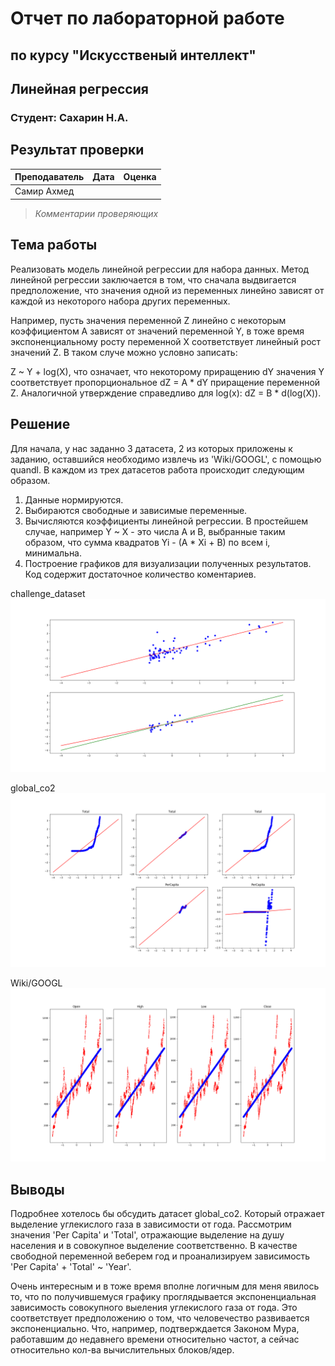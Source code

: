 # Отчет по лабораторной работе
## по курсу "Искусственый интеллект"

## Линейная регрессия

### Студент: Сахарин Н.А.

## Результат проверки

| Преподаватель     | Дата         |  Оценка       |
|-------------------|--------------|---------------|
| Самир Ахмед |              |               |

> *Комментарии проверяющих*

## Тема работы

  Реализовать модель линейной регрессии для набора данных. Метод линейной регрессии заключается в том, что сначала выдвигается предположение, что значения одной из переменных линейно зависят от каждой из некоторого набора других переменных.
  
Например, пусть значения переменной Z линейно с некоторым коэффициентом A зависят от значений переменной Y, в тоже время экспоненциальному росту переменной X соответствует линейный рост значений Z. В таком случе можно условно записать:

Z ~ Y + log(X), что означает, что некоторому приращению dY значения Y соответствует пропорциональное dZ = A * dY приращение переменной Z. Аналогичной утверждение справедливо для log(x): dZ = B * d(log(X)).

## Решение

  Для начала, у нас заданно 3 датасета, 2 из которых приложены к заданию, оставшийся необходимо извлечь из 'Wiki/GOOGL', с помощью quandl.
В каждом из трех датасетов работа происходит следующим образом.
  1) Данные нормируются.
  2) Выбираются свободные и зависимые переменные.
  3) Вычисляются коэффициенты линейной регрессии. В простейшем случае, например Y ~ X - это числа A и B, выбранные таким образом, что сумма квадратов Yi - (A * Xi + B) по всем i, минимальна.
  4) Построение графиков для визуализации полученных результатов.
Код содержит достаточное количество коментариев.

challenge_dataset
![](png/challenge_dataset.png)

global_co2
![](png/global_co2.png)

Wiki/GOOGL
![](png/Wiki_GOOGL.png)

## Выводы
  Подробнее хотелось бы обсудить датасет global_co2. Который отражает выделение углекислого газа в зависимости от года. Рассмотрим значения 'Per Capita' и 'Total', отражающие выделение на душу населения и в совокупное выделение соответственно. В качестве свободной переменной веберем год и проанализируем зависимость 'Per Capita' + 'Total' ~ 'Year'.

  Очень интересным и в тоже время вполне логичным для меня явилось то, что по получившемуся графику проглядывается экспоненциальная зависимость совокупного выеления углекислого газа от года. Это соответствует предположению о том, что человечество развивается экспоненциально. Что, например, подтверждается Законом Мура, работавшим до недавнего времени относительно частот, а сейчас относительно кол-ва вычислительных блоков/ядер.
